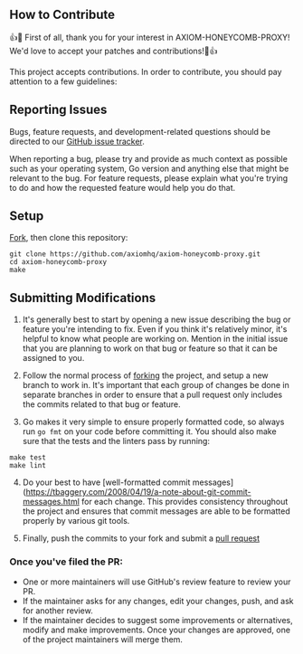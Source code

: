 ## How to Contribute

👍🎉 First of all, thank you for your interest in AXIOM-HONEYCOMB-PROXY! We'd love to accept your patches and contributions!🎉👍

This project accepts contributions. In order to contribute, you should pay attention to a few guidelines:

## Reporting Issues

Bugs, feature requests, and development-related questions should be directed to
our [GitHub issue tracker](https://github.com/axiomhq/axiom-honeycomb-proxy/issues).

When reporting a bug, please try and provide as much context as possible such as
your operating system, Go version and anything else that might be relevant to
the bug. For feature requests, please explain what you're trying to do and how
the requested feature would help you do that.

## Setup

[Fork](https://github.com/axiomhq/axiom-honeycomb-proxy.git), then clone this repository:

```
git clone https://github.com/axiomhq/axiom-honeycomb-proxy.git
cd axiom-honeycomb-proxy
make
```

## Submitting Modifications

1. It's generally best to start by opening a new issue describing the bug or feature you're intending to fix. Even if you think it's relatively minor, it's helpful to know what people are working on. Mention in the initial issue that you are planning to work on that bug or feature so that it can be assigned to you.

2. Follow the normal process of [forking](https://docs.github.com/en/free-pro-team@latest/github/getting-started-with-github/fork-a-repo) the project, and setup a new branch to work in. It's important that each group of changes be done in separate branches in order to ensure that a pull request only includes the commits related to that bug or feature.

3. Go makes it very simple to ensure properly formatted code, so always run `go fmt` on your code before committing it. You should also make sure that the tests and the linters pass by running:

```
make test
make lint
```

4. Do your best to have [well-formatted commit messages](https://tbaggery.com/2008/04/19/a-note-about-git-commit-messages.html for each change. This provides consistency throughout the project and ensures that commit messages are able to be formatted properly by various git tools.

5. Finally, push the commits to your fork and submit a [pull request](https://docs.github.com/en/free-pro-team@latest/github/collaborating-with-issues-and-pull-requests/creating-a-pull-request)

### Once you've filed the PR:

- One or more maintainers will use GitHub's review feature to review your PR.
- If the maintainer asks for any changes, edit your changes, push, and ask for another review.
- If the maintainer decides to suggest some improvements or alternatives, modify and make improvements. Once your changes are approved, one of the project maintainers will merge them.